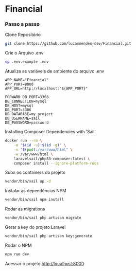 
# Financial

### Passo a passo
Clone Repositório
```sh
git clone https://github.com/lucasmendes-dev/Financial.git
```

Crie o Arquivo .env
```sh
cp .env.example .env
```


Atualize as variáveis de ambiente do arquivo .env
```dosini
APP_NAME="Financial"
APP_PORT=8000
APP_URL=http://localhost:"${APP_PORT}"

FORWARD_DB_PORT=3308
DB_CONNECTION=mysql
DB_HOST=mysql
DB_PORT=3306
DB_DATABASE=my_project
DB_USERNAME=sail
DB_PASSWORD=password
```

Installing Composer Dependencies with 'Sail'
```sh
docker run --rm \
    -u "$(id -u):$(id -g)" \
    -v "$(pwd):/var/www/html" \
    -w /var/www/html \
    laravelsail/php83-composer:latest \
    composer install --ignore-platform-reqs
```

Suba os containers do projeto
```sh
vendor/bin/sail up -d
```

Instalar as dependências NPM
```sh
vendor/bin/sail npm install
```

Rodar as migrations
```sh
vendor/bin/sail php artisan migrate
```


Gerar a key do projeto Laravel
```sh
vendor/bin/sail php artisan key:generate
```

Rodar o NPM
```sh
npm run dev
```


Acessar o projeto
[http://localhost:8000](http://localhost:8000)
